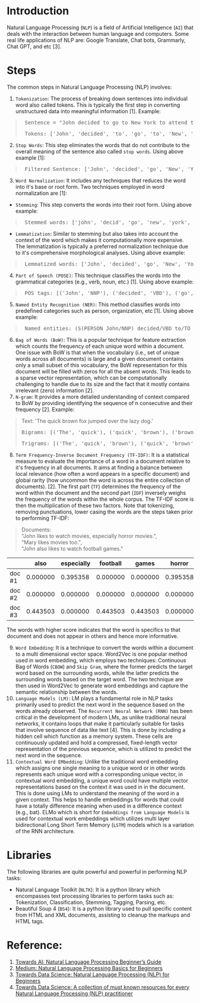 # Introduction
Natural Language Processing (`NLP`) is a field of Artificial Intelligence (`AI`) that deals with the interaction between human language and computers. Some real life applications of NLP are: Google Translate, Chat bots, Grammarly, Chat GPT, and etc [3]. 

# Steps
The common steps in Natural Language Processing (NLP) involves:
1. `Tokenization`: The process of breaking down sentences into individual word also called tokens. This is typically the first step in converting unstructured data into meaningful information [1]. Example:  
><pre> Sentence = "John decided to go to New York to attend the conference."</pre>
><pre> Tokens: ['John', 'decided', 'to', 'go', 'to', 'New', 'York', 'to', 'attend', 'the', 'conference', '.']</pre>
2. `Stop Words`: This step eliminates the words that do not contribute to the overall meaning of the sentence also called `stop words`. Using above example [1]:  
><pre> Filtered Sentence: ['John', 'decided', 'go', 'New', 'York', 'attend', 'conference', '.']</pre>
3. `Word Normalization`: It includes any techniques that reduces the word into it's base or root form. Two techniques employed in word normalization are [1]:
- `Stemming`: This step converts the words into their root form. Using above example:  
><pre> Stemmed words: ['john', 'decid', 'go', 'new', 'york', 'attend', 'confer', '.']></pre>
-  `Lemmatization`: Similar to stemming but also takes into account the context of the word which makes it computationally more expensive. The lemmatization is typically a preferred normalization technique due to it's comprehensive morphological analyses. Using above example:  
><pre> Lemmatized words: ['John', 'decided', 'go', 'New', 'York', 'attend', 'conference', '.']</pre>
4. `Part of Speech (POSE)`: This technique classifies the words into the grammatical categories (e.g., verb, noun, etc.) [1]. Using above example:  
><pre> POS tags: [('John', 'NNP'), ('decided', 'VBD'), ('go', 'VB'), ('New', 'NNP'), ('York', 'NNP'), ('attend', 'JJ'), ('conference', 'NN'), ('.', '.')]</pre>
5. `Named Entity Recognition (NER)`: This method classifies words into predefined categories such as person, organization, etc [1]. Using above example:  
><pre> Named entities: (S(PERSON John/NNP) decided/VBD to/TO go/VB to/TO (GPE New/NNP York/NNP) to/TO attend/VB the/DT conference/NN ./.) </pre>
6. `Bag of Words (BoW)`: This is a popular technique for feature extraction which counts the frequency of each unique word within a document. One issue with BoW is that when the vocabulary (i.e., set of unique words across all documents) is large and a given document contains only a small subset of this vocabulary, the BoW representation for this document will be filled with zeros for all the absent words. This leads to a sparse vector representation, which can be computationally challenging to handle due to its size and the fact that it mostly contains irrelevant (zero) information [2].
7. `N-gram`: It provides a more detailed understanding of context compared to BoW by providing identifying the sequence of n consecutive and their frequency [2]. Example:
> Text: 'The quick brown fox jumped over the lazy dog.'
><pre>Bigrams: [('The', 'quick'), ('quick', 'brown'), ('brown', 'fox'), ('fox', 'jumped'), ('jumped', 'over'), ('over', 'the'), ('the', 'lazy'), ('lazy', 'dog'), ('dog', '.')]</pre>
><pre>Trigrams: [('The', 'quick', 'brown'), ('quick', 'brown', 'fox'), ('brown', 'fox', 'jumped'), ('fox', 'jumped', 'over'), ('jumped', 'over', 'the'), ('over', 'the', 'lazy'), ('the', 'lazy', 'dog'), ('lazy', 'dog', '.')]</pre>
8. `Term Frequency-Inverse Document Frequency (TF-IDF)`: It is a statistical measure to evaluate the importance of a word in a document relative to it's frequency in all documents. It aims at finding a balance between local relevance (how often a word appears in a specific document) and global rarity (how uncommon the word is across the entire collection of documents). [2]. The first part (`TF`) determines the frequency of the word within the document and the second part (`IDF`) inversely weighs the frequency of the words within the whole corpus. The TF-IDF score is then the multiplication of these two factors. Note that tokenizing, removing punctuations, lower casing the words are the steps taken prior to performing TF-IDF:
> Documents:     
    "John likes to watch movies, especially horror movies.",  
    "Mary likes movies too.",  
    "John also likes to watch football games."  
  
|     | also     | especially | football | games    | horror   | john     | likes    | mary     | movies   | to       | too      | watch    |
|-----|----------|------------|----------|----------|----------|----------|----------|----------|----------|----------|----------|----------|
| doc #1| 0.000000 | 0.395358   | 0.000000 | 0.000000 | 0.395358 | 0.300680 | 0.233505 | 0.000000 | 0.601360 | 0.300680 | 0.000000 | 0.300680 |
| doc #2| 0.000000 | 0.000000   | 0.000000 | 0.000000 | 0.000000 | 0.000000 | 0.345205 | 0.584483 | 0.444514 | 0.000000 | 0.584483 | 0.000000 |
| doc #3| 0.443503 | 0.000000   | 0.443503 | 0.443503 | 0.000000 | 0.337295 | 0.261940 | 0.000000 | 0.000000 | 0.337295 | 0.000000 | 0.337295 |

The words with higher score indicates that the word is specifics to that document and does not appear in others and hence more informative. 

9. `Word Embedding`: It is a technique to convert the words within a document to a multi dimensional vector space. Word2Vec is one popular method used in word embedding, which employs two techniques: Continuous Bag of Words (`CBOW`) and `Skip Gram`, where the former predicts the target word based on the surrounding words, while the latter predicts the surrounding words based on the target word. The two technique are then used in Word2Vec to generate word embeddings and capture the semantic relationship between the words.
10. `Language Models (LM)`: LM plays a fundamental role in NLP tasks primarily used to predict the next word in the sequence based on the words already observed. The `Recurrent Neural Network (RNN)` has been critical in the development of modern LMs, as unlike traditional neural networks, it contains loops that make it particularly suitable for tasks that involve sequence of data like text [4]. This is done by including a hidden cell which function as a memory system. These cells are continuously updated and hold a compressed, fixed-length vector representation of the previous sequence, which is utilized to predict the next word in the sequence.
11. `Contextual Word EMbedding`: Unlike the traditional word embedding which assigns one single meaning to a unique word or in other words represents each unique word with a corresponding unique vector, in contextual word embedding, a unique word could have multiple vector representations based on the context it was used in in the document. This is done using LMs to understand the meaning of the word in a given context. This helps to handle embeddings for words that could have a totally difference meaning when used in a difference context (e.g., bat). ELMo which is short for `Embeddings from Language Models` is used for contextual work embeddings which utilizes multi layer bidirectional Long Short Term Memory (`LSTM`) models which is a variation of the RNN architecture.

# Libraries
The following libraries are quite powerful and powerful in performing NLP tasks:
- Natural Language Toolkit (`NLTK`): It is a python library which encompasses text processing libraries to perform tasks such as: Tokenization, Classification, Stemming, Tagging, Parsing, etc. 
- Beautiful Soup 4 (`BS4`): It is a python library used to pull specific content from HTML and XML documents, assisting to cleanup the markups and HTML tags.

# Reference:
1. [Towards AI: Natural Language Processing Beginner’s Guide](https://pub.towardsai.net/natural-language-processing-beginners-guide-461d569b70e3)
2. [Medium: Natural Language Processing Basics for Beginners](https://medium.com/p/ba1577b7a5f8)
3. [Towards Data Science: Natural Language Processing (NLP) for Beginners](https://towardsdatascience.com/natural-language-processing-nlp-for-beginners-6d19f3eedfea)
4. [Towards Data Science: A collection of must known resources for every Natural Language Processing (NLP) practitioner](https://towardsdatascience.com/a-collection-of-must-known-pre-requisite-resources-for-every-natural-language-processing-nlp-a18df7e2e027)

